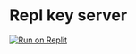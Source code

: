 # Repl key server

[![Run on Replit](https://binbashbanana.github.io/deploy-buttons/buttons/remade/replit.svg)](https://replit.com/github/BinBashBanana/deploy-buttons)